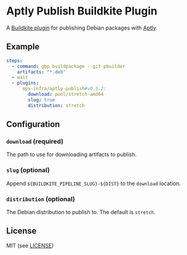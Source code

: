 # Aptly Publish Buildkite Plugin

A [Buildkite plugin](https://buildkite.com/docs/agent/v3/plugins) for publishing Debian packages with [Aptly](https://aptly.info).

## Example

```yaml
steps:
  - command: gbp buildpackage --git-pbuilder
    artifacts: "*.deb"
  - wait
  - plugins:
      opx-infra/aptly-publish#v0.1.2:
        download: pool/stretch-amd64
        slug: true
        distribution: stretch
```

## Configuration

### `download` (required)

The path to use for downloading artifacts to publish.

### `slug` (optional)

Append `${BUILDKITE_PIPELINE_SLUG}-${DIST}` to the `download` location.

### `distribution` (optional)

The Debian distribution to publish to. The default is `stretch`.

## License

MIT (see [LICENSE](LICENSE))
